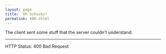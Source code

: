 ```yaml
---
layout: page
title:  Oh Schucks!
permalink: 400.shtml
---
```


The client sent some stuff that the server couldn't understand.

---

HTTP Status: 400 Bad Request
